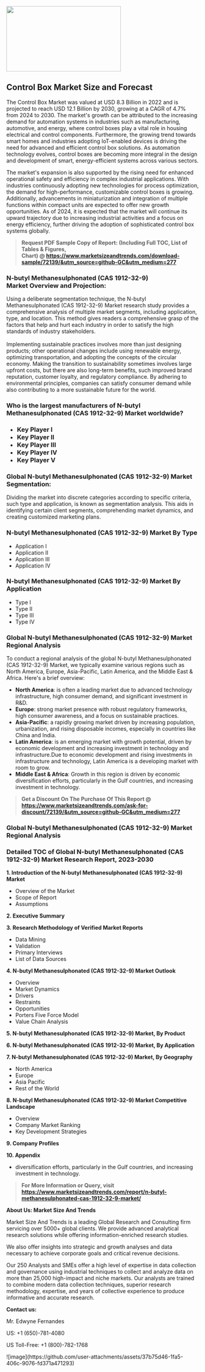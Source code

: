 <p><img class="alignnone size-medium wp-image-20088" src="https://ffe5etoiles.com/wp-content/uploads/2024/12/MST1-300x171.png" alt="" width="300" height="171" /></p><h2>Control Box Market Size and Forecast</h2><p>The Control Box Market was valued at USD 8.3 Billion in 2022 and is projected to reach USD 12.1 Billion by 2030, growing at a CAGR of 4.7% from 2024 to 2030. The market's growth can be attributed to the increasing demand for automation systems in industries such as manufacturing, automotive, and energy, where control boxes play a vital role in housing electrical and control components. Furthermore, the growing trend towards smart homes and industries adopting IoT-enabled devices is driving the need for advanced and efficient control box solutions. As automation technology evolves, control boxes are becoming more integral in the design and development of smart, energy-efficient systems across various sectors.</p><p>The market's expansion is also supported by the rising need for enhanced operational safety and efficiency in complex industrial applications. With industries continuously adopting new technologies for process optimization, the demand for high-performance, customizable control boxes is growing. Additionally, advancements in miniaturization and integration of multiple functions within compact units are expected to offer new growth opportunities. As of 2024, it is expected that the market will continue its upward trajectory due to increasing industrial activities and a focus on energy efficiency, further driving the adoption of sophisticated control box systems globally.</p></p><blockquote id="" class=""><strong>Request PDF Sample Copy of Report: (Including Full TOC, List of Tables &amp; Figures, Chart)&nbsp;@&nbsp;<strong><a href="https://www.marketsizeandtrends.com/download-sample/72139/&utm_source=github-GC&utm_medium=277" target="_blank">https://www.marketsizeandtrends.com/download-sample/72139/&utm_source=github-GC&utm_medium=277</a></strong></strong></blockquote><h3 id="" class="">N-butyl Methanesulphonated (CAS 1912-32-9) Market&nbsp;Overview and Projection:</h3><p id="" class="">Using a deliberate segmentation technique, the N-butyl Methanesulphonated (CAS 1912-32-9) Market research study provides a comprehensive analysis of multiple market segments, including application, type, and location. This method gives readers a comprehensive grasp of the factors that help and hurt each industry in order to satisfy the high standards of industry stakeholders. <br /> <br />Implementing sustainable practices involves more than just designing products; other operational changes include using renewable energy, optimizing transportation, and adopting the concepts of the circular economy. Making the transition to sustainability sometimes involves large upfront costs, but there are also long-term benefits, such improved brand reputation, customer loyalty, and regulatory compliance. By adhering to environmental principles, companies can satisfy consumer demand while also contributing to a more sustainable future for the world.</p><h3 id="" class="">Who is the largest manufacturers of&nbsp;N-butyl Methanesulphonated (CAS 1912-32-9) Market worldwide?</h3><h3 class=""><p><ul><li>Key Player I </li><li> Key Player II </li><li> Key Player III </li><li> Key Player IV </li><li> Key Player V</li></ul></p></h3><h3 id="" class="">Global&nbsp;N-butyl Methanesulphonated (CAS 1912-32-9) Market Segmentation:</h3><p id="" class="">Dividing the market into discrete categories according to specific criteria, such type and application, is known as segmentation analysis. This aids in identifying certain client segments, comprehending market dynamics, and creating customized marketing plans.</p><h3 id="" class="">N-butyl Methanesulphonated (CAS 1912-32-9) Market&nbsp;By Type</h3><p><p><ul><li>Application I</li><li> Application II</li><li> Application III</li><li> Application IV</p></li></ul></p></p><h3 id="" class="">N-butyl Methanesulphonated (CAS 1912-32-9) Market&nbsp;By Application</h3><p class=""><p><ul><li>Type I</li><li> Type II</li><li> Type III</li><li> Type IV</li></ul></p></p><h3 id="" class="">Global N-butyl Methanesulphonated (CAS 1912-32-9) Market Regional Analysis</h3><p id="" class="">To conduct a regional analysis of the global N-butyl Methanesulphonated (CAS 1912-32-9) Market, we typically examine various regions such as North America, Europe, Asia-Pacific, Latin America, and the Middle East &amp; Africa. Here's a brief overview:</p><ul><li><strong>North America</strong>: is often a leading market due to advanced technology infrastructure, high consumer demand, and significant investment in R&amp;D.</li><li><strong>Europe</strong>: strong market presence with robust regulatory frameworks, high consumer awareness, and a focus on sustainable practices.</li><li><strong>Asia-Pacific</strong>: a rapidly growing market driven by increasing population, urbanization, and rising disposable incomes, especially in countries like China and India.</li><li><strong>Latin America</strong>: is an emerging market with growth potential, driven by economic development and increasing investment in technology and infrastructure.Due to economic development and rising investments in infrastructure and technology, Latin America is a developing market with room to grow.</li><li><strong>Middle East &amp; Africa</strong>: Growth in this region is driven by economic diversification efforts, particularly in the Gulf countries, and increasing investment in technology.</li></ul><blockquote id="" class=""><strong>Get a Discount On The Purchase Of This Report @ <strong><a href="https://www.marketsizeandtrends.com/ask-for-discount/72139/&utm_source=github-GC&utm_medium=277" target="_blank">https://www.marketsizeandtrends.com/ask-for-discount/72139/&utm_source=github-GC&utm_medium=277</a></strong></strong></blockquote><h3 id="" class="">Global N-butyl Methanesulphonated (CAS 1912-32-9) Market Regional Analysis</h3><h3 id="" class="">Detailed TOC of Global N-butyl Methanesulphonated (CAS 1912-32-9) Market Research Report, 2023-2030</h3><p id="" class=""><strong>1. Introduction of the N-butyl Methanesulphonated (CAS 1912-32-9) Market</strong></p><ul><li>Overview of the Market</li><li>Scope of Report</li><li>Assumptions</li></ul><p id="" class=""><strong>2. Executive Summary</strong></p><p id="" class=""><strong>3. Research Methodology of Verified Market Reports</strong></p><ul><li>Data Mining</li><li>Validation</li><li>Primary Interviews</li><li>List of Data Sources</li></ul><p id="" class=""><strong>4. N-butyl Methanesulphonated (CAS 1912-32-9) Market Outlook</strong></p><ul><li>Overview</li><li>Market Dynamics</li><li>Drivers</li><li>Restraints</li><li>Opportunities</li><li>Porters Five Force Model</li><li>Value Chain Analysis</li></ul><p id="" class=""><strong>5. N-butyl Methanesulphonated (CAS 1912-32-9) Market, By Product</strong></p><p id="" class=""><strong>6. N-butyl Methanesulphonated (CAS 1912-32-9) Market, By Application</strong></p><p id="" class=""><strong>7. N-butyl Methanesulphonated (CAS 1912-32-9) Market, By Geography</strong></p><ul><li>North America</li><li>Europe</li><li>Asia Pacific</li><li>Rest of the World</li></ul><p id="" class=""><strong>8. N-butyl Methanesulphonated (CAS 1912-32-9) Market Competitive Landscape</strong></p><ul><li>Overview</li><li>Company Market Ranking</li><li>Key Development Strategies</li></ul><p id="" class=""><strong>9. Company Profiles</strong></p><p id="" class=""><strong>10. Appendix</strong></p><ul><li>diversification efforts, particularly in the Gulf countries, and increasing investment in technology.</li></ul><blockquote id="" class=""><strong>For More Information or Query, visit <strong><strong><a href="https://www.marketsizeandtrends.com/report/n-butyl-methanesulphonated-cas-1912-32-9-market/" target="_blank">https://www.marketsizeandtrends.com/report/n-butyl-methanesulphonated-cas-1912-32-9-market/</a></strong></strong></strong></blockquote><p id="" class=""><strong>About Us: Market Size And Trends</strong></p><p id="" class="">Market Size And Trends is a leading Global Research and Consulting firm servicing over 5000+ global clients. We provide advanced analytical research solutions while offering information-enriched research studies.</p><p id="" class="">We also offer insights into strategic and growth analyses and data necessary to achieve corporate goals and critical revenue decisions.</p><p id="" class="">Our 250 Analysts and SMEs offer a high level of expertise in data collection and governance using industrial techniques to collect and analyze data on more than 25,000 high-impact and niche markets. Our analysts are trained to combine modern data collection techniques, superior research methodology, expertise, and years of collective experience to produce informative and accurate research.</p><p id="" class=""><strong>Contact us:</strong></p><p id="" class="">Mr. Edwyne Fernandes</p><p id="" class="">US: +1 (650)-781-4080</p><p id="" class="">US Toll-Free: +1 (800)-782-1768</p>
![image](https://github.com/user-attachments/assets/37b75d46-1fa5-406c-9076-fd371a471293)
